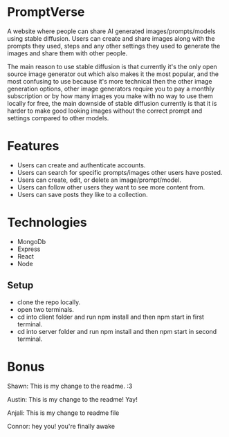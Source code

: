 # PromptVerse

A website where people can share AI generated images/prompts/models using stable diffusion. Users can create and share images along with the prompts they used, steps and any other settings they used to generate the images and share them with other people.

The main reason to use stable diffusion is that currently it's the only open source image generator out which also makes it the most popular, and the most confusing to use because it's more technical then the other image generation options, other image generators require you to pay a monthly subscription or by how many images you make with no way to use them locally for free, the main downside of stable diffusion currently is that it is harder to make good looking images without the correct prompt and settings compared to other models.


# Features
* Users can create and authenticate accounts.
* Users can search for specific prompts/images other users have posted.
* Users can create, edit, or delete an image/prompt/model.
* Users can follow other users they want to see more content from.
* Users can save posts they like to a collection.


# Technologies 
* MongoDb
* Express
* React
* Node


## Setup
 * clone the repo locally.
 * open two terminals.
 * cd into client folder and run npm install and then npm start in first terminal.
 * cd into server folder and run npm install and then npm start in second terminal.
  

# Bonus

Shawn: This is my change to the readme. :3

Austin: This is my change to the readme! Yay!

Anjali: This is my change to readme file

Connor: hey you! you're finally awake
